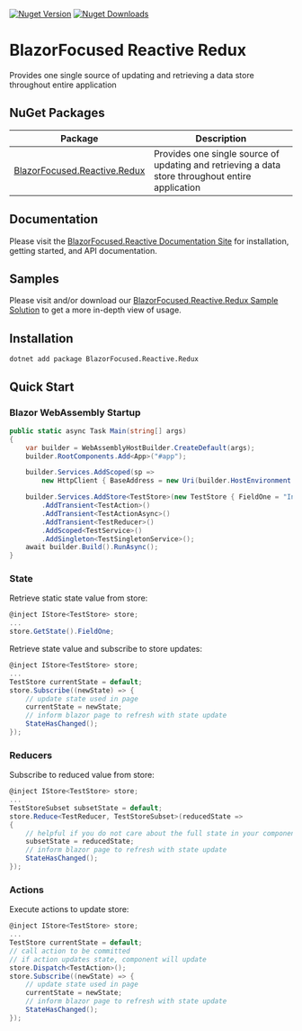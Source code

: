 [![Nuget Version](https://img.shields.io/nuget/v/BlazorFocused.Reactive.Redux?logo=nuget)](https://www.nuget.org/packages/BlazorFocused.Reactive.Redux)
[![Nuget Downloads](https://img.shields.io/nuget/dt/BlazorFocused.Reactive.Redux?logo=nuget)](https://www.nuget.org/packages/BlazorFocused.Reactive.Redux)

# BlazorFocused Reactive Redux

Provides one single source of updating and retrieving a data store throughout entire application

## NuGet Packages

| Package                                                                                      | Description                                                                                      |
| -------------------------------------------------------------------------------------------- | ------------------------------------------------------------------------------------------------ |
| [BlazorFocused.Reactive.Redux](https://www.nuget.org/packages/BlazorFocused.Reactive.Redux/) | Provides one single source of updating and retrieving a data store throughout entire application |

## Documentation

Please visit the [BlazorFocused.Reactive Documentation Site](https://BlazorFocused.github.io/Reactive/) for installation, getting started, and API documentation.

## Samples

Please visit and/or download our [BlazorFocused.Reactive.Redux Sample Solution](https://github.com/BlazorFocused/Reactive/tree/main/samples/ReduxSample) to get a more in-depth view of usage.

## Installation

```dotnetcli
dotnet add package BlazorFocused.Reactive.Redux
```

## Quick Start

### Blazor WebAssembly Startup

```csharp
public static async Task Main(string[] args)
{
    var builder = WebAssemblyHostBuilder.CreateDefault(args);
    builder.RootComponents.Add<App>("#app");

    builder.Services.AddScoped(sp =>
        new HttpClient { BaseAddress = new Uri(builder.HostEnvironment.BaseAddress) });

    builder.Services.AddStore<TestStore>(new TestStore { FieldOne = "Initialized" })
        .AddTransient<TestAction>()
        .AddTransient<TestActionAsync>()
        .AddTransient<TestReducer>()
        .AddScoped<TestService>()
        .AddSingleton<TestSingletonService>();
    await builder.Build().RunAsync();
}
```

### State

Retrieve static state value from store:

```csharp
@inject IStore<TestStore> store;
...
store.GetState().FieldOne;
```

Retrieve state value and subscribe to store updates:

```csharp
@inject IStore<TestStore> store;
...
TestStore currentState = default;
store.Subscribe((newState) => {
    // update state used in page
    currentState = newState;
    // inform blazor page to refresh with state update
    StateHasChanged();
});
```

### Reducers

Subscribe to reduced value from store:

```csharp
@inject IStore<TestStore> store;
...
TestStoreSubset subsetState = default;
store.Reduce<TestReducer, TestStoreSubset>(reducedState =>
{
    // helpful if you do not care about the full state in your component
    subsetState = reducedState;
    // inform blazor page to refresh with state update
    StateHasChanged();
});
```

### Actions

Execute actions to update store:

```csharp
@inject IStore<TestStore> store;
...
TestStore currentState = default;
// call action to be committed
// if action updates state, component will update
store.Dispatch<TestAction>();
store.Subscribe((newState) => {
    // update state used in page
    currentState = newState;
    // inform blazor page to refresh with state update
    StateHasChanged();
});
```
